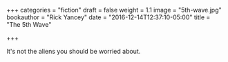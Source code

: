 +++
categories = "fiction"
draft = false
weight = 1.1
image = "5th-wave.jpg"
bookauthor = "Rick Yancey"
date = "2016-12-14T12:37:10-05:00"
title = "The 5th Wave"

+++

It's not the aliens you should be worried about.

